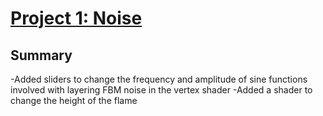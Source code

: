 # [Project 1: Noise](https://github.com/CIS-566-Fall-2022/hw01-fireball-base)

## Summary
-Added sliders to change the frequency and amplitude of sine functions involved with layering FBM noise in the vertex shader
-Added a shader to change the height of the flame


